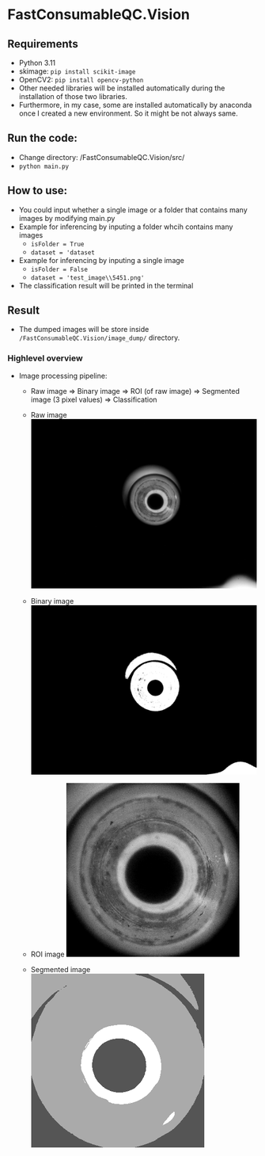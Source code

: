 # FastConsumableQC.Vision

## Requirements
- Python 3.11
- skimage: `pip install scikit-image`
- OpenCV2: `pip install opencv-python`
- Other needed libraries will be installed automatically during the installation of those two libraries.
- Furthermore, in my case, some are installed automatically by anaconda once I created a new environment. So it might be not always same.

## Run the code:
- Change directory: /FastConsumableQC.Vision/src/
- `python main.py`

## How to use:
- You could input whether a single image or a folder that contains many images by modifying main.py
- Example for inferencing by inputing a folder whcih contains many images
    - `isFolder = True`
    - `dataset = 'dataset`
- Example for inferencing by inputing a single image
    - `isFolder = False`
    - `dataset = 'test_image\\5451.png'`
- The classification result will be printed in the terminal

## Result
- The dumped images will be store inside `/FastConsumableQC.Vision/image_dump/` directory.

### Highlevel overview
- Image processing pipeline:
    - Raw image => Binary image => ROI (of raw image) => Segmented image (3 pixel values) => Classification

    - Raw image
    ![Raw image](assets/965.png)

    - Binary image
    ![Binary image](assets/965_bin.png)

    - ROI image
    ![ROI image](assets/965_bin_ROI.png)

    - Segmented image
    ![Segmented image](assets/965_bin_ROI_segmented.png)